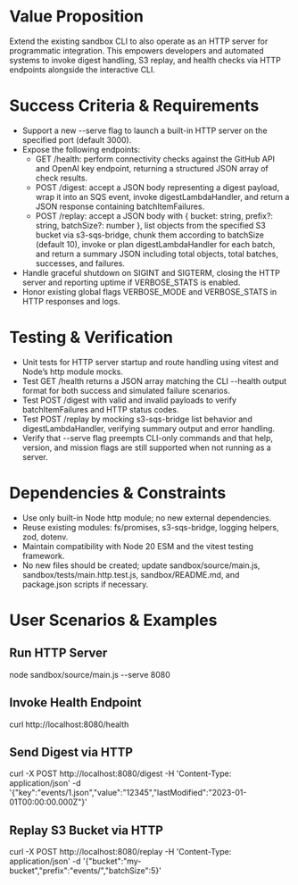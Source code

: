 # Value Proposition

Extend the existing sandbox CLI to also operate as an HTTP server for programmatic integration. This empowers developers and automated systems to invoke digest handling, S3 replay, and health checks via HTTP endpoints alongside the interactive CLI.

# Success Criteria & Requirements

- Support a new --serve <port> flag to launch a built-in HTTP server on the specified port (default 3000).
- Expose the following endpoints:
  - GET /health: perform connectivity checks against the GitHub API and OpenAI key endpoint, returning a structured JSON array of check results.
  - POST /digest: accept a JSON body representing a digest payload, wrap it into an SQS event, invoke digestLambdaHandler, and return a JSON response containing batchItemFailures.
  - POST /replay: accept a JSON body with { bucket: string, prefix?: string, batchSize?: number }, list objects from the specified S3 bucket via s3-sqs-bridge, chunk them according to batchSize (default 10), invoke or plan digestLambdaHandler for each batch, and return a summary JSON including total objects, total batches, successes, and failures.
- Handle graceful shutdown on SIGINT and SIGTERM, closing the HTTP server and reporting uptime if VERBOSE_STATS is enabled.
- Honor existing global flags VERBOSE_MODE and VERBOSE_STATS in HTTP responses and logs.

# Testing & Verification

- Unit tests for HTTP server startup and route handling using vitest and Node’s http module mocks.
- Test GET /health returns a JSON array matching the CLI --health output format for both success and simulated failure scenarios.
- Test POST /digest with valid and invalid payloads to verify batchItemFailures and HTTP status codes.
- Test POST /replay by mocking s3-sqs-bridge list behavior and digestLambdaHandler, verifying summary output and error handling.
- Verify that --serve flag preempts CLI-only commands and that help, version, and mission flags are still supported when not running as a server.

# Dependencies & Constraints

- Use only built-in Node http module; no new external dependencies.
- Reuse existing modules: fs/promises, s3-sqs-bridge, logging helpers, zod, dotenv.
- Maintain compatibility with Node 20 ESM and the vitest testing framework.
- No new files should be created; update sandbox/source/main.js, sandbox/tests/main.http.test.js, sandbox/README.md, and package.json scripts if necessary.

# User Scenarios & Examples

## Run HTTP Server

node sandbox/source/main.js --serve 8080

## Invoke Health Endpoint

curl http://localhost:8080/health

## Send Digest via HTTP

curl -X POST http://localhost:8080/digest -H 'Content-Type: application/json' -d '{"key":"events/1.json","value":"12345","lastModified":"2023-01-01T00:00:00.000Z"}'

## Replay S3 Bucket via HTTP

curl -X POST http://localhost:8080/replay -H 'Content-Type: application/json' -d '{"bucket":"my-bucket","prefix":"events/","batchSize":5}'